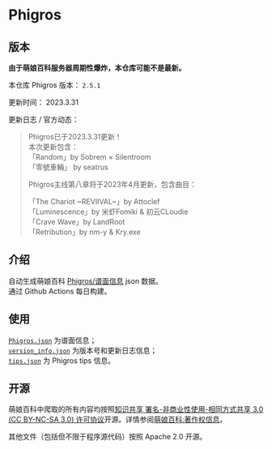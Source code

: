 # Phigros

## 版本

**由于萌娘百科服务器周期性爆炸，本仓库可能不是最新。**

本仓库 Phigros 版本： <!-- begin Phigros version --> `2.5.1` <!-- end Phigros version -->

更新时间： <!-- begin Phigros time --> 2023.3.31 <!-- end Phigros time -->

更新日志 / 官方动态：
<!-- begin Phigros log -->
> Phigros已于2023.3.31更新！  
> 本次更新包含：  
> 「Random」by Sobrem × Silentroom  
> 「零號車輛」 by seatrus  
>   
>   
> Phigros主线第八章将于2023年4月更新，包含曲目：  
>   
> 「The Chariot ~REVIIVAL~」by Attoclef  
> 「Luminescence」by 米虾Fomiki & 初云CLoudie  
> 「Crave Wave」by LandRoot  
> 「Retribution」by nm-y & Kry.exe  
<!-- end Phigros log -->

## 介绍

自动生成萌娘百科 [Phigros/谱面信息](https://mzh.moegirl.org.cn/Phigros/谱面信息) json 数据。  
通过 Github Actions 每日构建。

## 使用

[`Phigros.json`](https://ssmzhn.github.io/Phigros/Phigros.json) 为谱面信息；  
[`version_info.json`](https://ssmzhn.github.io/Phigros/version_info.json) 为版本号和更新日志信息；  
[`tips.json`](https://ssmzhn.github.io/Phigros/tips.json) 为 Phigros tips 信息。

## 开源
萌娘百科中爬取的所有内容均按照[知识共享 署名-非商业性使用-相同方式共享 3.0 (CC BY-NC-SA 3.0) 许可协议](https://creativecommons.org/licenses/by-nc-sa/3.0/cn/)开源。详情参阅[萌娘百科:著作权信息](https://mzh.moegirl.org.cn/%E8%90%8C%E5%A8%98%E7%99%BE%E7%A7%91:%E8%91%97%E4%BD%9C%E6%9D%83%E4%BF%A1%E6%81%AF)。

其他文件（包括但不限于程序源代码）按照 Apache 2.0 开源。
